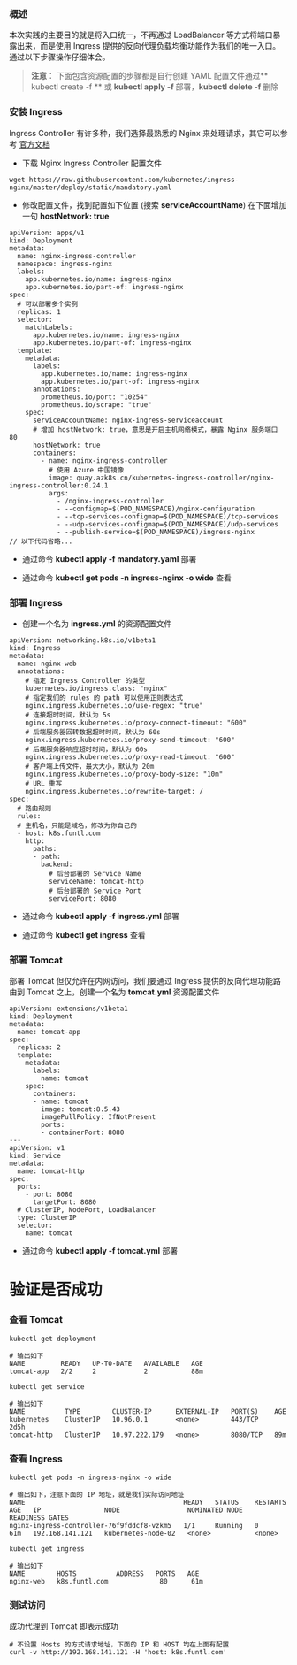### 概述

本次实践的主要目的就是将入口统一，不再通过 LoadBalancer 等方式将端口暴露出来，而是使用 Ingress 提供的反向代理负载均衡功能作为我们的唯一入口。通过以下步骤操作仔细体会。

> **注意**： 下面包含资源配置的步骤都是自行创建 YAML 配置文件通过** kubectl create -f <YAML>** 或 **kubectl apply -f <YAML>** 部署，**kubectl delete -f <YAML>** 删除

### 安装 Ingress

Ingress Controller 有许多种，我们选择最熟悉的 Nginx 来处理请求，其它可以参考 [官方文档](https://kubernetes.io/docs/concepts/services-networking/ingress-controllers/)

- 下载 Nginx Ingress Controller 配置文件

```
wget https://raw.githubusercontent.com/kubernetes/ingress-nginx/master/deploy/static/mandatory.yaml
```

- 修改配置文件，找到配置如下位置 (搜索 **serviceAccountName**) 在下面增加一句 **hostNetwork: true**

```
apiVersion: apps/v1
kind: Deployment
metadata:
  name: nginx-ingress-controller
  namespace: ingress-nginx
  labels:
    app.kubernetes.io/name: ingress-nginx
    app.kubernetes.io/part-of: ingress-nginx
spec:
  # 可以部署多个实例
  replicas: 1
  selector:
    matchLabels:
      app.kubernetes.io/name: ingress-nginx
      app.kubernetes.io/part-of: ingress-nginx
  template:
    metadata:
      labels:
        app.kubernetes.io/name: ingress-nginx
        app.kubernetes.io/part-of: ingress-nginx
      annotations:
        prometheus.io/port: "10254"
        prometheus.io/scrape: "true"
    spec:
      serviceAccountName: nginx-ingress-serviceaccount
      # 增加 hostNetwork: true，意思是开启主机网络模式，暴露 Nginx 服务端口 80
      hostNetwork: true
      containers:
        - name: nginx-ingress-controller
          # 使用 Azure 中国镜像
          image: quay.azk8s.cn/kubernetes-ingress-controller/nginx-ingress-controller:0.24.1
          args:
            - /nginx-ingress-controller
            - --configmap=$(POD_NAMESPACE)/nginx-configuration
            - --tcp-services-configmap=$(POD_NAMESPACE)/tcp-services
            - --udp-services-configmap=$(POD_NAMESPACE)/udp-services
            - --publish-service=$(POD_NAMESPACE)/ingress-nginx
// 以下代码省略...
```

- 通过命令 **kubectl apply -f mandatory.yaml** 部署

- 通过命令 **kubectl get pods -n ingress-nginx -o wide** 查看

### 部署 Ingress

- 创建一个名为 **ingress.yml** 的资源配置文件

```
apiVersion: networking.k8s.io/v1beta1
kind: Ingress
metadata:
  name: nginx-web
  annotations:
    # 指定 Ingress Controller 的类型
    kubernetes.io/ingress.class: "nginx"
    # 指定我们的 rules 的 path 可以使用正则表达式
    nginx.ingress.kubernetes.io/use-regex: "true"
    # 连接超时时间，默认为 5s
    nginx.ingress.kubernetes.io/proxy-connect-timeout: "600"
    # 后端服务器回转数据超时时间，默认为 60s
    nginx.ingress.kubernetes.io/proxy-send-timeout: "600"
    # 后端服务器响应超时时间，默认为 60s
    nginx.ingress.kubernetes.io/proxy-read-timeout: "600"
    # 客户端上传文件，最大大小，默认为 20m
    nginx.ingress.kubernetes.io/proxy-body-size: "10m"
    # URL 重写
    nginx.ingress.kubernetes.io/rewrite-target: /
spec:
  # 路由规则
  rules:
  # 主机名，只能是域名，修改为你自己的
  - host: k8s.funtl.com
    http:
      paths:
      - path:
        backend:
          # 后台部署的 Service Name
          serviceName: tomcat-http
          # 后台部署的 Service Port
          servicePort: 8080
```

- 通过命令 **kubectl apply -f ingress.yml** 部署

- 通过命令 **kubectl get ingress** 查看

### 部署 Tomcat

部署 Tomcat 但仅允许在内网访问，我们要通过 Ingress 提供的反向代理功能路由到 Tomcat 之上，创建一个名为 **tomcat.yml** 资源配置文件

```
apiVersion: extensions/v1beta1
kind: Deployment
metadata:
  name: tomcat-app
spec:
  replicas: 2
  template:
    metadata:
      labels:
        name: tomcat
    spec:
      containers:
      - name: tomcat
        image: tomcat:8.5.43
        imagePullPolicy: IfNotPresent
        ports:
        - containerPort: 8080
---
apiVersion: v1
kind: Service
metadata:
  name: tomcat-http
spec:
  ports:
    - port: 8080
      targetPort: 8080
  # ClusterIP, NodePort, LoadBalancer
  type: ClusterIP
  selector:
    name: tomcat
```

- 通过命令 **kubectl apply -f tomcat.yml** 部署

# 验证是否成功

### 查看 Tomcat

```
kubectl get deployment

# 输出如下
NAME         READY   UP-TO-DATE   AVAILABLE   AGE
tomcat-app   2/2     2            2           88m
```

```
kubectl get service

# 输出如下
NAME          TYPE        CLUSTER-IP      EXTERNAL-IP   PORT(S)    AGE
kubernetes    ClusterIP   10.96.0.1       <none>        443/TCP    2d5h
tomcat-http   ClusterIP   10.97.222.179   <none>        8080/TCP   89m
```

### 查看 Ingress

```
kubectl get pods -n ingress-nginx -o wide

# 输出如下，注意下面的 IP 地址，就是我们实际访问地址
NAME                                        READY   STATUS    RESTARTS   AGE   IP                NODE                 NOMINATED NODE   READINESS GATES
nginx-ingress-controller-76f9fddcf8-vzkm5   1/1     Running   0          61m   192.168.141.121   kubernetes-node-02   <none>           <none>
```

```
kubectl get ingress

# 输出如下
NAME        HOSTS          ADDRESS   PORTS   AGE
nginx-web   k8s.funtl.com             80      61m
```

### 测试访问

成功代理到 Tomcat 即表示成功

```
# 不设置 Hosts 的方式请求地址，下面的 IP 和 HOST 均在上面有配置
curl -v http://192.168.141.121 -H 'host: k8s.funtl.com'
```
